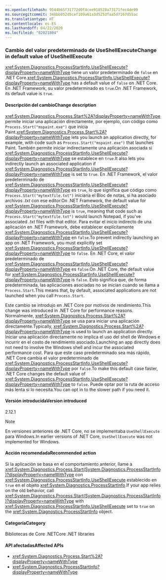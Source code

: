 ```yaml
---
ms.openlocfilehash: 9544b65f31772d0f4cee918528a73171fec4de99
ms.sourcegitcommit: 348bb052d5cef109a61a3d5253faa5d7167d55ac
ms.translationtype: HT
ms.contentlocale: es-ES
ms.lasthandoff: 04/22/2020
ms.locfileid: "82021804"
---
```

### <a name="change-in-default-value-of-useshellexecute"></a><span data-ttu-id="bfd5c-101">Cambio del valor predeterminado de UseShellExecute</span><span class="sxs-lookup"><span data-stu-id="bfd5c-101">Change in default value of UseShellExecute</span></span>

<span data-ttu-id="bfd5c-102"><xref:System.Diagnostics.ProcessStartInfo.UseShellExecute?displayProperty=nameWithType> tiene un valor predeterminado de `false` en .NET Core.</span><span class="sxs-lookup"><span data-stu-id="bfd5c-102"><xref:System.Diagnostics.ProcessStartInfo.UseShellExecute?displayProperty=nameWithType> has a default value of `false` on .NET Core.</span></span> <span data-ttu-id="bfd5c-103">En .NET Framework, su valor predeterminado es `true`.</span><span class="sxs-lookup"><span data-stu-id="bfd5c-103">On .NET Framework, its default value is `true`.</span></span>

#### <a name="change-description"></a><span data-ttu-id="bfd5c-104">Descripción del cambio</span><span class="sxs-lookup"><span data-stu-id="bfd5c-104">Change description</span></span>

<span data-ttu-id="bfd5c-105"><xref:System.Diagnostics.Process.Start%2A?displayProperty=nameWithType> permite iniciar una aplicación directamente, por ejemplo, con código como `Process.Start("mspaint.exe")` que inicia Paint.</span><span class="sxs-lookup"><span data-stu-id="bfd5c-105"><xref:System.Diagnostics.Process.Start%2A?displayProperty=nameWithType> lets you launch an application directly, for example, with code such as `Process.Start("mspaint.exe")` that launches Paint.</span></span> <span data-ttu-id="bfd5c-106">También permite iniciar indirectamente una aplicación asociada si <xref:System.Diagnostics.ProcessStartInfo.UseShellExecute?displayProperty=nameWithType> se establece en `true`.</span><span class="sxs-lookup"><span data-stu-id="bfd5c-106">It also lets you indirectly launch an associated application if <xref:System.Diagnostics.ProcessStartInfo.UseShellExecute?displayProperty=nameWithType> is set to `true`.</span></span> <span data-ttu-id="bfd5c-107">En .NET Framework, el valor predeterminado de <xref:System.Diagnostics.ProcessStartInfo.UseShellExecute?displayProperty=nameWithType> es `true`, lo que significa que código como `Process.Start("mytextfile.txt")` iniciaría el Bloc de notas, si ha asociado archivos *.txt* con ese editor.</span><span class="sxs-lookup"><span data-stu-id="bfd5c-107">On .NET Framework, the default value for <xref:System.Diagnostics.ProcessStartInfo.UseShellExecute?displayProperty=nameWithType> is `true`, meaning that code such as `Process.Start("mytextfile.txt")` would launch Notepad, if you've associated *.txt* files with that editor.</span></span> <span data-ttu-id="bfd5c-108">Para evitar el inicio indirecto de una aplicación en .NET Framework, debe establecer explícitamente <xref:System.Diagnostics.ProcessStartInfo.UseShellExecute?displayProperty=nameWithType> en `false`.</span><span class="sxs-lookup"><span data-stu-id="bfd5c-108">To prevent indirectly launching an app on .NET Framework, you must explicitly set <xref:System.Diagnostics.ProcessStartInfo.UseShellExecute?displayProperty=nameWithType> to `false`.</span></span> <span data-ttu-id="bfd5c-109">En .NET Core, el valor predeterminado de <xref:System.Diagnostics.ProcessStartInfo.UseShellExecute?displayProperty=nameWithType> es `false`.</span><span class="sxs-lookup"><span data-stu-id="bfd5c-109">On .NET Core, the default value for <xref:System.Diagnostics.ProcessStartInfo.UseShellExecute?displayProperty=nameWithType> is `false`.</span></span> <span data-ttu-id="bfd5c-110">Esto significa que, de forma predeterminada, las aplicaciones asociadas no se inician cuando se llama a `Process.Start`.</span><span class="sxs-lookup"><span data-stu-id="bfd5c-110">This means that, by default, associated applications are not launched when you call `Process.Start`.</span></span>

<span data-ttu-id="bfd5c-111">Este cambio se introdujo en .NET Core por motivos de rendimiento.</span><span class="sxs-lookup"><span data-stu-id="bfd5c-111">This change was introduced in .NET Core for performance reasons.</span></span> <span data-ttu-id="bfd5c-112">Normalmente, <xref:System.Diagnostics.Process.Start%2A?displayProperty=nameWithType> se usa para iniciar una aplicación directamente.</span><span class="sxs-lookup"><span data-stu-id="bfd5c-112">Typically, <xref:System.Diagnostics.Process.Start%2A?displayProperty=nameWithType> is used to launch an application directly.</span></span> <span data-ttu-id="bfd5c-113">Iniciar una aplicación directamente no implica el uso del shell de Windows e incurrir en el costo de rendimiento asociado.</span><span class="sxs-lookup"><span data-stu-id="bfd5c-113">Launching an app directly does not need to involve the Windows shell and incur the associated performance cost.</span></span> <span data-ttu-id="bfd5c-114">Para que este caso predeterminado sea más rápido, .NET Core cambia el valor predeterminado de <xref:System.Diagnostics.ProcessStartInfo.UseShellExecute?displayProperty=nameWithType> por `false`.</span><span class="sxs-lookup"><span data-stu-id="bfd5c-114">To make this default case faster, .NET Core changes the default value of <xref:System.Diagnostics.ProcessStartInfo.UseShellExecute?displayProperty=nameWithType> to `false`.</span></span> <span data-ttu-id="bfd5c-115">Puede optar por la ruta de acceso más lenta si lo necesita.</span><span class="sxs-lookup"><span data-stu-id="bfd5c-115">You can opt in to the slower path if you need it.</span></span>

#### <a name="version-introduced"></a><span data-ttu-id="bfd5c-116">Versión introducida</span><span class="sxs-lookup"><span data-stu-id="bfd5c-116">Version introduced</span></span>

<span data-ttu-id="bfd5c-117">2.1</span><span class="sxs-lookup"><span data-stu-id="bfd5c-117">2.1</span></span>

> [!NOTE]
> <span data-ttu-id="bfd5c-118">En versiones anteriores de .NET Core, no se implementaba `UseShellExecute` para Windows.</span><span class="sxs-lookup"><span data-stu-id="bfd5c-118">In earlier versions of .NET Core, `UseShellExecute` was not implemented for Windows.</span></span>

#### <a name="recommended-action"></a><span data-ttu-id="bfd5c-119">Acción recomendada</span><span class="sxs-lookup"><span data-stu-id="bfd5c-119">Recommended action</span></span>

<span data-ttu-id="bfd5c-120">Si la aplicación se basa en el comportamiento anterior, llame a <xref:System.Diagnostics.Process.Start(System.Diagnostics.ProcessStartInfo)?displayProperty=nameWithType> con <xref:System.Diagnostics.ProcessStartInfo.UseShellExecute> establecido en `true` en el objeto <xref:System.Diagnostics.ProcessStartInfo>.</span><span class="sxs-lookup"><span data-stu-id="bfd5c-120">If your app relies on the old behavior, call <xref:System.Diagnostics.Process.Start(System.Diagnostics.ProcessStartInfo)?displayProperty=nameWithType> with <xref:System.Diagnostics.ProcessStartInfo.UseShellExecute> set to `true` on the <xref:System.Diagnostics.ProcessStartInfo> object.</span></span>

#### <a name="category"></a><span data-ttu-id="bfd5c-121">Categoría</span><span class="sxs-lookup"><span data-stu-id="bfd5c-121">Category</span></span>

<span data-ttu-id="bfd5c-122">Bibliotecas de Core .NET</span><span class="sxs-lookup"><span data-stu-id="bfd5c-122">Core .NET libraries</span></span>

#### <a name="affected-apis"></a><span data-ttu-id="bfd5c-123">API afectadas</span><span class="sxs-lookup"><span data-stu-id="bfd5c-123">Affected APIs</span></span>

- <xref:System.Diagnostics.Process.Start%2A?displayProperty=nameWithType>
- <xref:System.Diagnostics.ProcessStartInfo?displayProperty=nameWithType>

<!--

#### Affected APIs

- `Overload:System.Diagnostics.Process.Start`
- `M:System.Diagnostics.ProcessStartInfo`

-->
